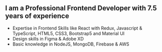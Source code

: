 ## I am a Professional Frontend Developer with 7.5 years of experience

- Expertise in Frontend Skills like React with Redux, Javascript & TypeScript, HTML5, CSS3, Bootstrap5 and Material UI
- Design skills in Figma & Adobe XD
- Basic knowledge in NodeJS, MongoDB, Firebase & AWS
